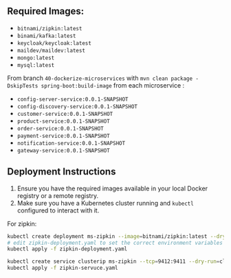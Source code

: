 ## Required Images:

- `bitnami/zipkin:latest`
- `binami/kafka:latest`
- `keycloak/keycloak:latest`
- `maildev/maildev:latest`
- `mongo:latest`
- `mysql:latest`

From branch `40-dockerize-microservices` with `mvn clean package -DskipTests spring-boot:build-image` from each
microservice :

- `config-server-service:0.0.1-SNAPSHOT`
- `config-discovery-service:0.0.1-SNAPSHOT`
- `customer-service:0.0.1-SNAPSHOT`
- `product-service:0.0.1-SNAPSHOT`
- `order-service:0.0.1-SNAPSHOT`
- `payment-service:0.0.1-SNAPSHOT`
- `notification-service:0.0.1-SNAPSHOT`
- `gateway-service:0.0.1-SNAPSHOT`

## Deployment Instructions

1. Ensure you have the required images available in your local Docker registry or a remote registry.
2. Make sure you have a Kubernetes cluster running and `kubectl` configured to interact with it.

For zipkin:

```bash
kubectl create deployment ms-zipkin --image=bitnami/zipkin:latest --dry-run=client -o yaml > zipkin-deployment.yaml
# edit zipkin-deployment.yaml to set the correct environment variables  and other configurations
kubectl apply -f zipkin-deployment.yaml

kubectl create service clusterip ms-zipkin --tcp=9412:9411 --dry-run=client -o yaml > zipkin-service.yaml
kubectl apply -f zipkin-servuce.yaml
```


